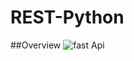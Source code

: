 # REST-Python

##Overview
![fast Api](https://github.com/swagatika21/REST-Python/assets/83171176/9bc1532a-6914-4ae2-a8f0-a08bc9a2a28d)

